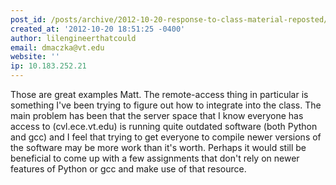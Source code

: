 ```yaml
---
post_id: /posts/archive/2012-10-20-response-to-class-material-reposted/
created_at: '2012-10-20 18:51:25 -0400'
author: lilengineerthatcould
email: dmaczka@vt.edu
website: ''
ip: 10.183.252.21
---
```


Those are great examples Matt.  The remote-access thing in particular is something I've been trying to figure out how to integrate into the class.  The main problem has been that the server space that I know everyone has access to (cvl.ece.vt.edu) is running quite outdated software (both Python and gcc) and I feel that trying to get everyone to compile newer versions of the software may be more work than it's worth.  Perhaps it would still be beneficial to come up with a few assignments that don't rely on newer features of Python or gcc and make use of that resource.